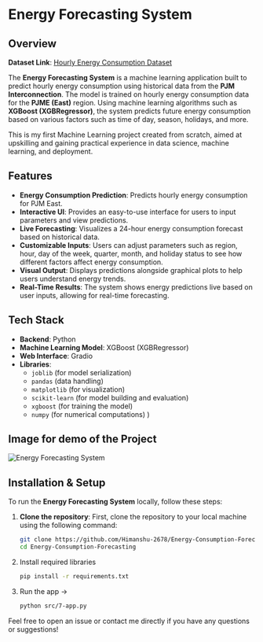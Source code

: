 # Energy Forecasting System

## Overview
**Dataset Link**: [Hourly Energy Consumption Dataset](https://www.kaggle.com/datasets/robikscube/hourly-energy-consumption)

The **Energy Forecasting System** is a machine learning application built to predict hourly energy consumption using historical data from the **PJM Interconnection**. The model is trained on hourly energy consumption data for the **PJME (East)** region. Using machine learning algorithms such as **XGBoost (XGBRegressor)**, the system predicts future energy consumption based on various factors such as time of day, season, holidays, and more.

This is my first Machine Learning project created from scratch, aimed at upskilling and gaining practical experience in data science, machine learning, and deployment.

## Features
- **Energy Consumption Prediction**: Predicts hourly energy consumption for PJM East.
- **Interactive UI**: Provides an easy-to-use interface for users to input parameters and view predictions.
- **Live Forecasting**: Visualizes a 24-hour energy consumption forecast based on historical data.
- **Customizable Inputs**: Users can adjust parameters such as region, hour, day of the week, quarter, month, and holiday status to see how different factors affect energy consumption.
- **Visual Output**: Displays predictions alongside graphical plots to help users understand energy trends.
- **Real-Time Results**: The system shows energy predictions live based on user inputs, allowing for real-time forecasting.

## Tech Stack
- **Backend**: Python
- **Machine Learning Model**: XGBoost (XGBRegressor)
- **Web Interface**: Gradio
- **Libraries**:
  - `joblib` (for model serialization)
  - `pandas` (data handling)
  - `matplotlib` (for visualization)
  - `scikit-learn` (for model building and evaluation)
  - `xgboost` (for training the model)
  - `numpy` (for numerical computations)
)

## Image for demo of the Project
![Energy Forecasting System](assets/Screenshot%202025-08-03%20003452.png)

## Installation & Setup
To run the **Energy Forecasting System** locally, follow these steps:

1. **Clone the repository**:
   First, clone the repository to your local machine using the following command:
   ```bash
   git clone https://github.com/Himanshu-2678/Energy-Consumption-Forecasting.git
   cd Energy-Consumption-Forecasting
   
2. Install required libraries 
   ```bash
   pip install -r requirements.txt

4. Run the app -> 
   ```bash
   python src/7-app.py


Feel free to open an issue or contact me directly if you have any questions or suggestions!

